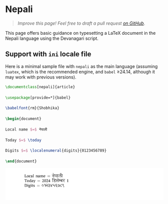 # Nepali

<blockquote>
  <p><em>Improve this page! Feel free to draft a pull request <a href="https://github.com/latex3/babel/tree/docs/docs">on GitHub</a></em>.</p>
</blockquote>

This page offers basic guidance on typesetting a LaTeX document in the
Nepali language using the Devanagari script.

## Support with `ini` locale file

Here is a minimal sample file with `nepali` as the main language
(assuming `luatex`, which is the recommended engine, and `babel` ≥24.14,
although it may work with previous versions).

```tex
\documentclass[nepali]{article}

\usepackage[provide=*]{babel}

\babelfont{rm}{Shobhika}

\begin{document}

Local name $=$ नेपाली

Today $=$ \today

Digits $=$ \localenumeral{digits}{0123456789}

\end{document}
```

![](../media/locale-nepali.png)